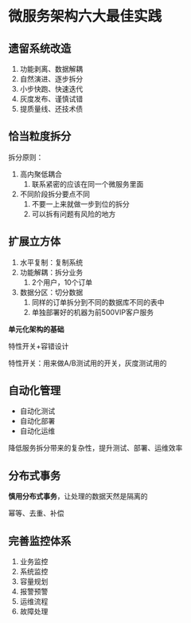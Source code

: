 # 微服务架构六大最佳实践

## 遗留系统改造

1. 功能剥离、数据解耦
2. 自然演进、逐步拆分
3. 小步快跑、快速迭代
4. 灰度发布、谨慎试错
5. 提质量线、还技术债

## 恰当粒度拆分

拆分原则：

1. 高内聚低耦合
   1. 联系紧密的应该在同一个微服务里面
2. 不同阶段拆分要点不同
   1. 不要一上来就做一步到位的拆分
   2. 可以拆有问题有风险的地方

## 扩展立方体

1. 水平复制：复制系统
2. 功能解耦：拆分业务
   1. 2个用户，10个订单
3. 数据分区：切分数据
   1. 同样的订单拆分到不同的数据库不同的表中
   2. 单独部署好的机器为前500VIP客户服务

**单元化架构的基础**

特性开关+容错设计

特性开关：用来做A/B测试用的开关，灰度测试用的

## 自动化管理

- 自动化测试
- 自动化部署
- 自动化运维

降低服务拆分带来的复杂性，提升测试、部署、运维效率

## 分布式事务

**慎用分布式事务**，让处理的数据天然是隔离的

幂等、去重、补偿

## 完善监控体系

1. 业务监控
2. 系统监控
3. 容量规划
4. 报警预警
5. 运维流程
6. 故障处理